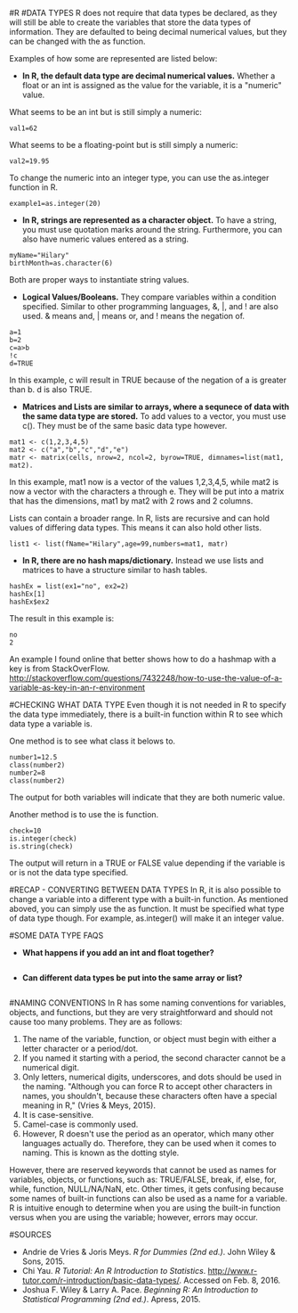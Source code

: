 #R
#DATA TYPES
R does not require that data types be declared, as they will still be able to create the variables that store the data types of information. They are defaulted to being decimal numerical values, but they can be changed with the as function.

Examples of how some are represented are listed below:

* <b>In R, the default data type are decimal numerical values.</b> Whether a float or an int is assigned as the value for the variable, it is a "numeric" value.

What seems to be an int but is still simply a numeric:
```#int
val1=62
```
What seems to be a floating-point but is still simply a numeric:
```#floating-point
val2=19.95
```
To change the numeric into an integer type, you can use the as.integer function in R.
```
example1=as.integer(20)
```

* <b>In R, strings are represented as a character object.</b> To have a string, you must use quotation marks around the string. Furthermore, you can also have numeric values entered as a string.
```
myName="Hilary"
birthMonth=as.character(6)
```
Both are proper ways to instantiate string values.


* <b>Logical Values/Booleans.</b> They compare variables within a condition specified. Similar to other programming languages, &, |, and ! are also used. & means and, | means or, and ! means the negation of. 
```
a=1
b=2
c=a>b
!c
d=TRUE
```
In this example, c will result in TRUE because of the negation of a is greater than b. d is also TRUE.

* <b>Matrices and Lists are similar to arrays, where a sequnece of data with the same data type are stored.</b> To add values to a vector, you must use c(). They must be of the same basic data type however.
```
mat1 <- c(1,2,3,4,5)
mat2 <- c("a","b","c","d","e")
matr <- matrix(cells, nrow=2, ncol=2, byrow=TRUE, dimnames=list(mat1, mat2).
```
In this example, mat1 now is a vector of the values 1,2,3,4,5, while mat2 is now a vector with the characters a through e. They will be put into a matrix that has the dimensions, mat1 by mat2 with 2 rows and 2 columns. 

Lists can contain a broader range. In R, lists are recursive and can hold values of differing data types. This means it can also hold other lists.
```
list1 <- list(fName="Hilary",age=99,numbers=mat1, matr)
```

* <b>In R, there are no hash maps/dictionary.</b> Instead we use lists and matrices to have a structure similar to hash tables. 
```
hashEx = list(ex1="no", ex2=2)
hashEx[1]
hashEx$ex2
```
The result in this example is:
```
no
2
```
An example I found online that better shows how to do a hashmap with a key is from StackOverFlow. http://stackoverflow.com/questions/7432248/how-to-use-the-value-of-a-variable-as-key-in-an-r-environment


#CHECKING WHAT DATA TYPE
Even though it is not needed in R to specify the data type immediately, there is a built-in function within R to see which data type a variable is. 

One method is to see what class it belows to.
```
number1=12.5
class(number2)
number2=8
class(number2)
```
The output for both variables will indicate that they are both numeric value.

Another method is to use the is function.
```
check=10
is.integer(check)
is.string(check)
```
The output will return in a TRUE or FALSE value depending if the variable is or is not the data type specified.

#RECAP - CONVERTING BETWEEN DATA TYPES
In R, it is also possible to change a variable into a different type with a built-in function. As mentioned aboved, you can simply use the as function. It must be specified what type of data type though. For example, as.integer() will make it an integer value.



#SOME DATA TYPE FAQS
* <b>What happens if you add an int and float together?</b> 
```
```

* <b>Can different data types be put into the same array or list?</b>
```
```


#NAMING CONVENTIONS
In R has some naming conventions for variables, objects, and functions, but they are very straightforward and should not cause too many problems. They are as follows:
1. The name of the variable, function, or object must begin with either a letter character or a period/dot.
2. If you named it starting with a period, the second character cannot be a numerical digit.
3. Only letters, numerical digits, underscores, and dots should be used in the naming. "Although you can force R to accept other characters in names, you shouldn't, because these characters often have a special meaning in R," (Vries & Meys, 2015). 
4. It is case-sensitive.
5. Camel-case is commonly used.
6. However, R doesn't use the period as an operator, which many other languages actually do. Therefore, they can be used when it comes to naming. This is known as the dotting style.
 
However, there are reserved keywords that cannot be used as names for variables, objects, or functions, such as: TRUE/FALSE, break, if, else, for, while, function, NULL/NA/NaN, etc. Other times, it gets confusing because some names of built-in functions can also be used as a name for a variable. R is intuitive enough to determine when you are using the built-in function versus when you are using the variable; however, errors may occur.

#SOURCES
* Andrie de Vries & Joris Meys. <i>R for Dummies (2nd ed.)</i>. John Wiley & Sons, 2015.
* Chi Yau. <i>R Tutorial: An R Introduction to Statistics</i>. http://www.r-tutor.com/r-introduction/basic-data-types/. Accessed on Feb. 8, 2016.
* Joshua F. Wiley & Larry A. Pace. <i>Beginning R: An Introduction to Statistical Programming (2nd ed.)</i>. Apress, 2015.

